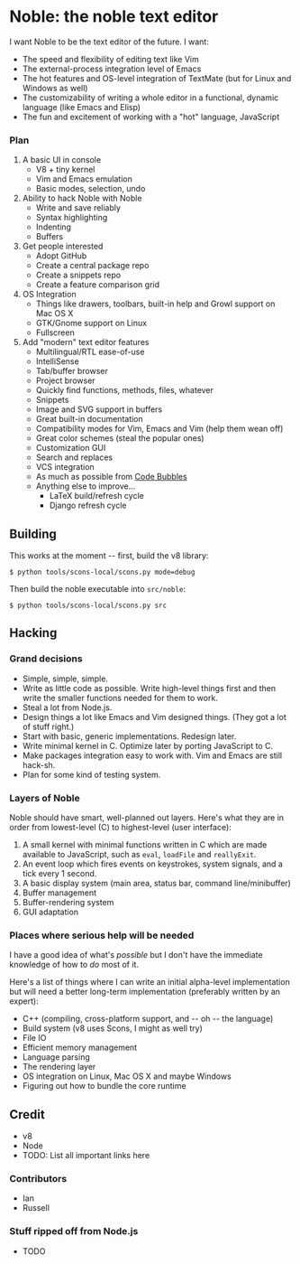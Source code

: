 # Noble: the noble text editor #

I want Noble to be the text editor of the future. I want:

* The speed and flexibility of editing text like Vim
* The external-process integration level of Emacs
* The hot features and OS-level integration of TextMate (but for Linux
  and Windows as well)
* The customizability of writing a whole editor in a functional,
  dynamic language (like Emacs and Elisp)
* The fun and excitement of working with a "hot" language, JavaScript

### Plan ###

1. A basic UI in console
   * V8 + tiny kernel
   * Vim and Emacs emulation
   * Basic modes, selection, undo
1. Ability to hack Noble with Noble
   * Write and save reliably
   * Syntax highlighting
   * Indenting
   * Buffers
1. Get people interested
   * Adopt GitHub
   * Create a central package repo
   * Create a snippets repo
   * Create a feature comparison grid
1. OS Integration
   * Things like drawers, toolbars, built-in help and Growl support on Mac OS X
   * GTK/Gnome support on Linux
   * Fullscreen
1. Add "modern" text editor features
   * Multilingual/RTL ease-of-use
   * IntelliSense
   * Tab/buffer browser
   * Project browser
   * Quickly find functions, methods, files, whatever
   * Snippets
   * Image and SVG support in buffers
   * Great built-in documentation
   * Compatibility modes for Vim, Emacs and Vim (help them wean off)
   * Great color schemes (steal the popular ones)
   * Customization GUI
   * Search and replaces
   * VCS integration
   * As much as possible from
     [Code Bubbles](http://www.cs.brown.edu/people/acb/codebubbles_site.htm)
   * Anything else to improve...
     * LaTeX build/refresh cycle
     * Django refresh cycle

## Building ##

This works at the moment -- first, build the v8 library:

    $ python tools/scons-local/scons.py mode=debug

Then build the noble executable into `src/noble`:

    $ python tools/scons-local/scons.py src

## Hacking ##

### Grand decisions ###

* Simple, simple, simple.
* Write as little code as possible. Write high-level things first and
  then write the smaller functions needed for them to work.
* Steal a lot from Node.js.
* Design things a lot like Emacs and Vim designed things. (They got a
  lot of stuff right.)
* Start with basic, generic implementations. Redesign later.
* Write minimal kernel in C. Optimize later by porting JavaScript to
  C.
* Make packages integration easy to work with. Vim and Emacs are still
  hack-sh.
* Plan for some kind of testing system.

### Layers of Noble ###

Noble should have smart, well-planned out layers. Here's what they are
in order from lowest-level (C) to highest-level (user interface):

1. A small kernel with minimal functions written in C which are made
   available to JavaScript, such as `eval`, `loadFile` and `reallyExit`.
1. An event loop which fires events on keystrokes, system signals, and
   a tick every 1 second.
1. A basic display system (main area, status bar, command line/minibuffer)
1. Buffer management
1. Buffer-rendering system
1. GUI adaptation

### Places where serious help will be needed ###

I have a good idea of what's _possible_ but I don't have the
immediate knowledge of how to _do_ most of it.

Here's a list of things where I can write an initial alpha-level
implementation but will need a better long-term implementation
(preferably written by an expert):

* C++ (compiling, cross-platform support, and -- oh -- the language)
* Build system (v8 uses Scons, I might as well try)
* File IO
* Efficient memory management
* Language parsing
* The rendering layer
* OS integration on Linux, Mac OS X and maybe Windows
* Figuring out how to bundle the core runtime

## Credit ##

* v8
* Node
* TODO: List all important links here

### Contributors ###

* Ian
* Russell

### Stuff ripped off from Node.js ##

* TODO
